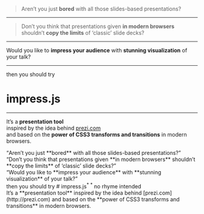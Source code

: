 <!-- id:bored x:-1000 y:-1500 autoplay:10 -->

> Aren’t you just **bored** with all those slides-based presentations?

------

<!-- x:0 y:-1500 -->

> Don’t you think that presentations given **in modern browsers** shouldn’t **copy the limits** of ‘classic’ slide
> decks?

------

<!-- x:1000 y:-1500 -->

Would you like to **impress your audience** with **stunning visualization** of your talk?

------

<!-- x:0 y:0 scale:4 -->

then you should try

# impress.js

------

<!-- x:850 y:3000 rotate:90 scale:5 -->

It’s a **presentation tool**\
inspired by the idea behind [prezi.com](http://prezi.com)\
and based on the **power of CSS3 transforms and transitions** in modern browsers.

<div id="bored" class="step slide" data-x="-1000" data-y="-1500" data-autoplay="10"><q>Aren’t you just **bored** with all those slides-based presentations?</q></div>

<div class="step slide" data-x="0" data-y="-1500"><q>Don’t you think that presentations given **in modern browsers** shouldn’t **copy the limits** of ‘classic’ slide decks?</q></div>

<div class="step slide" data-x="1000" data-y="-1500"><q>Would you like to **impress your audience** with **stunning visualization** of your talk?</q></div>

<div id="title" class="step" data-x="0" data-y="0" data-scale="4"><span class="try">then you should try</span> # impress.js<sup>*</sup> <span class="footnote"><sup>*</sup> no rhyme intended</span></div>

<div id="its" class="step" data-x="850" data-y="3000" data-rotate="90" data-scale="5">It’s a **presentation tool** inspired by the idea behind [prezi.com](http://prezi.com) and based on the **power of CSS3 transforms and transitions** in modern browsers.</div>

